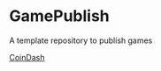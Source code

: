 # GamePublish
A template repository to publish games

[CoinDash](https://wcu-cs-cooperlab.github.io/demo-games-MichalBienias/player_scene/index.html/)
